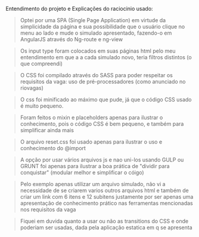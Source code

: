 Entendimento do projeto e Explicações do raciocinio usado:

> Optei por uma SPA (Single Page Application) em virtude da simplicidade da página e sua possibilidade que o usuário clique no menu ao lado e mude o simulado apresentado, fazendo-o em AngularJS através do Ng-route e ng-view

> Os input type foram colocados em suas páginas html pelo meu entendimento em que a a cada simulado novo, teria filtros distintos (o que compreendi)

> O CSS foi compilado através do SASS para poder respeitar os requisitos da vaga: uso de pré-processadores (como anunciado no riovagas)

> O css foi minificado ao máximo que pude, já que o código CSS usado é muito pequeno.

> Foram feitos o mixin e placeholders apenas para ilustrar o conhecimento, pois o código CSS é bem pequeno, e também para simplificar ainda mais

> O arquivo reset.css foi usado apenas para ilustrar o uso e conhecimento do @import

> A opção por usar vários arquivos js e nao uni-los usando GULP ou GRUNT foi apenas para ilustrar a boa prática de "dividir para conquistar" (modular melhor e simplificar o cóigo)

> Pelo exemplo apenas utilizar um arquivo simulado, não vi a necessidade de se criarem varios outros arquivos html e também de criar um link com 6 itens e 12 subitens justamente por ser apenas uma apresentação de conhecimento prático nas ferramentas mencionadas nos requisitos da vaga

>Fiquei em duvida quanto a usar ou não as transitions do CSS e onde poderiam ser usadas, dada pela aplicação estatica em q se apresenta

